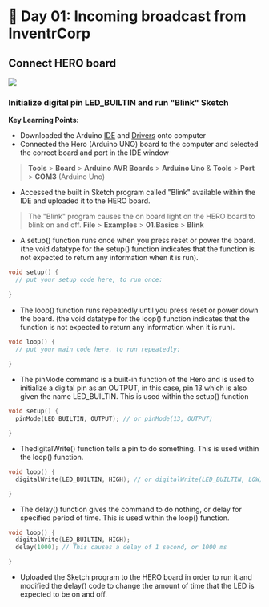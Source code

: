 # :rocket: Day 01: Incoming broadcast from InventrCorp

## Connect HERO board

![](initialize.gif)

### Initialize digital pin LED_BUILTIN and run "Blink" Sketch
**Key Learning Points:**

- Downloaded the Arduino [IDE](http://arduino.cc/download) and [Drivers](http://inventr.io/downloads) onto computer
- Connected the Hero (Arduino UNO) board to the computer and selected the correct board and port in the IDE window
> **Tools** > **Board** > **Arduino AVR Boards** > **Arduino Uno** & **Tools** > **Port** > **COM3** (Arduino Uno)
- Accessed the built in Sketch program called "Blink" available within the IDE and uploaded it to the HERO board.
> The "Blink" program causes the on board light on the HERO board to blink on and off. **File** > **Examples** > **01.Basics** > **Blink**
- A setup() function runs once when you press reset or power the board. (the void datatype for the setup() function indicates that the function is not expected to return any information when it is run).
```C++
void setup() {
  // put your setup code here, to run once:
  
}
```
- The loop() function runs repeatedly until you press reset or power down the board. (the void datatype for the loop() function indicates that the function is not expected to return any information when it is run).
```C++
void loop() {
  // put your main code here, to run repeatedly:
  
}
```
- The pinMode command is a built-in function of the Hero and is used to initialize a digital pin as an OUTPUT, in this case, pin 13 which is also given the name LED_BUILTIN. This is used within the setup() function
```C++
void setup() {
  pinMode(LED_BUILTIN, OUTPUT); // or pinMode(13, OUTPUT)

}
```
- ThedigitalWrite() function tells a pin to do something. This is used within the loop() function.
```C++
void loop() {
  digitalWrite(LED_BUILTIN, HIGH); // or digitalWrite(LED_BUILTIN, LOW) (on/off)

}
```
- The delay() function gives the command to do nothing, or delay for specified period of time. This is used within the loop() function.
```C++
void loop() {
  digitalWrite(LED_BUILTIN, HIGH);
  delay(1000); // This causes a delay of 1 second, or 1000 ms

}
```
- Uploaded the Sketch program to the HERO board in order to run it and modified the delay() code to change the amount of time that the LED is expected to be on and off.

